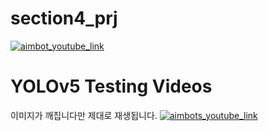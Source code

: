 # section4_prj
[![aimbot_youtube_link](http://img.youtube.com/vi/K7HG_r56Cag/0.jpg)](https://www.youtube.com/watch?v=K7HG_r56Cag) 

# YOLOv5 Testing Videos
이미지가 깨집니다만 제대로 재생됩니다.
[![aimbots_youtube_link](https://www.youtube.com/watch?v=e06UlJIn2FA.jpg)](https://www.youtube.com/watch?v=e06UlJIn2FA) 
